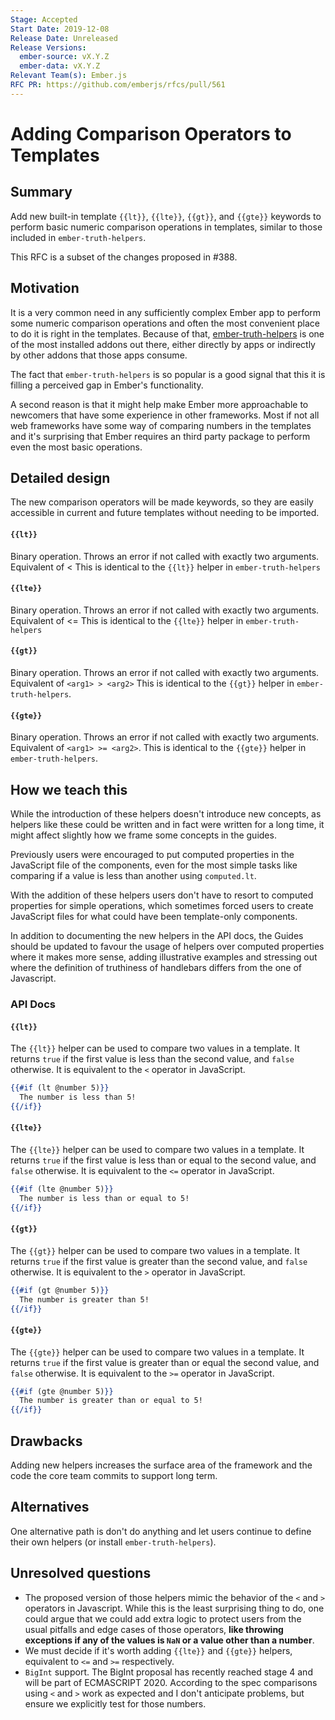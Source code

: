 ```yaml
---
Stage: Accepted
Start Date: 2019-12-08
Release Date: Unreleased
Release Versions:
  ember-source: vX.Y.Z
  ember-data: vX.Y.Z
Relevant Team(s): Ember.js
RFC PR: https://github.com/emberjs/rfcs/pull/561
---
```


# Adding Comparison Operators to Templates

## Summary

Add new built-in template `{{lt}}`, `{{lte}}`, `{{gt}}`, and `{{gte}}` keywords to perform basic numeric comparison operations in templates, similar to those included in `ember-truth-helpers`.

This RFC is a subset of the changes proposed in #388.

## Motivation

It is a very common need in any sufficiently complex Ember app to perform some numeric comparison operations and often the most convenient place to do it is right in the templates.
Because of that, [ember-truth-helpers](https://github.com/jmurphyau/ember-truth-helpers) is one of the most installed addons out there, either directly by apps or indirectly by
other addons that those apps consume.

The fact that `ember-truth-helpers` is so popular is a good signal that this it is filling a perceived gap in Ember's functionality.

A second reason is that it might help make Ember more approachable to newcomers that have some experience in other frameworks.
Most if not all web frameworks have some way of comparing numbers in the templates and it's surprising that Ember requires an third party package to perform
even the most basic operations.


## Detailed design

The new comparison operators will be made keywords, so they are easily accessible in current and future templates without needing to be imported.

#### `{{lt}}`

Binary operation. Throws an error if not called with exactly two arguments.
Equivalent of <arg1> < <arg2>
This is identical to the `{{lt}}` helper in `ember-truth-helpers`

#### `{{lte}}`

Binary operation. Throws an error if not called with exactly two arguments.
Equivalent of <arg1> <= <arg2>
This is identical to the `{{lte}}` helper in `ember-truth-helpers`

#### `{{gt}}`

Binary operation. Throws an error if not called with exactly two arguments.
Equivalent of `<arg1> > <arg2>`
This is identical to the `{{gt}}` helper in `ember-truth-helpers`.

#### `{{gte}}`

Binary operation. Throws an error if not called with exactly two arguments.
Equivalent of `<arg1> >= <arg2>`.
This is identical to the `{{gte}}` helper in `ember-truth-helpers`.

## How we teach this

While the introduction of these helpers doesn't introduce new concepts, as helpers like these could be written and in fact were written for a long time, it might affect slightly how we frame some concepts in the guides.

Previously users were encouraged to put computed properties in the JavaScript file of the components, even for the most simple tasks like comparing if a value is less than another using `computed.lt`.

With the addition of these helpers users don't have to resort to computed properties for simple operations, which sometimes forced users to create JavaScript files for what could have been template-only components.

In addition to documenting the new helpers in the API docs, the Guides should be updated to favour the usage of helpers over computed properties where it makes more sense, adding illustrative examples and stressing out where the definition of truthiness of handlebars differs from the one of Javascript.

### API Docs

#### `{{lt}}`

The `{{lt}}` helper can be used to compare two values in a template. It returns `true` if the first value is
less than the second value, and `false` otherwise. It is equivalent to the `<` operator in JavaScript.

```hbs
{{#if (lt @number 5)}}
  The number is less than 5!
{{/if}}
```

#### `{{lte}}`

The `{{lte}}` helper can be used to compare two values in a template. It returns `true` if the first value is
less than or equal to the second value, and `false` otherwise. It is equivalent to the `<=` operator in JavaScript.

```hbs
{{#if (lte @number 5)}}
  The number is less than or equal to 5!
{{/if}}
```

#### `{{gt}}`

The `{{gt}}` helper can be used to compare two values in a template. It returns `true` if the first value is
greater than the second value, and `false` otherwise. It is equivalent to the `>` operator in JavaScript.

```hbs
{{#if (gt @number 5)}}
  The number is greater than 5!
{{/if}}
```

#### `{{gte}}`

The `{{gte}}` helper can be used to compare two values in a template. It returns `true` if the first value is
greater than or equal the second value, and `false` otherwise. It is equivalent to the `>=` operator in JavaScript.

```hbs
{{#if (gte @number 5)}}
  The number is greater than or equal to 5!
{{/if}}
```

## Drawbacks

Adding new helpers increases the surface area of the framework and the code the core team commits to support long term.

## Alternatives

One alternative path is don't do anything and let users continue to define their own helpers (or install `ember-truth-helpers`).

## Unresolved questions

- The proposed version of those helpers mimic the behavior of the `<` and `>` operators in Javascript. While this is the
  least surprising thing to do, one could argue that we could add extra logic to protect users from the usual pitfalls
  and edge cases of those operators, **like throwing exceptions if any of the values is `NaN` or a value other than a number**.
- We must decide if it's worth adding `{{lte}}` and `{{gte}}` helpers, equivalent to `<=` and `>=` respectively.
- `BigInt` support. The BigInt proposal has recently reached stage 4 and will be part of ECMASCRIPT 2020. According to
  the spec comparisons using `<` and `>` work as expected and I don't anticipate problems, but ensure we explicitly
  test for those numbers.
